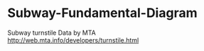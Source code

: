 # Subway-Fundamental-Diagram

Subway turnstile Data by MTA<br />
http://web.mta.info/developers/turnstile.html

